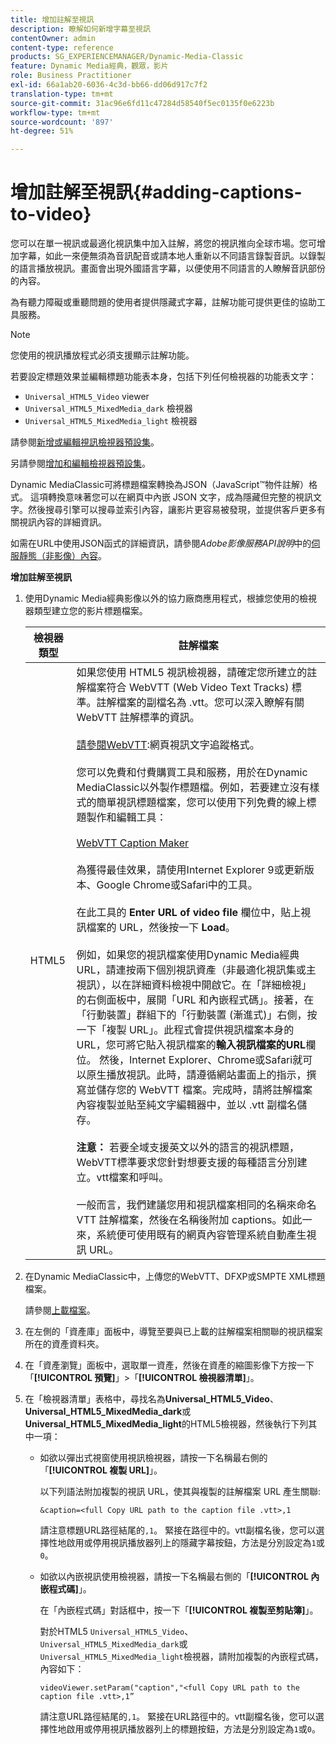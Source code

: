 ```yaml
---
title: 增加註解至視訊
description: 瞭解如何新增字幕至視訊
contentOwner: admin
content-type: reference
products: SG_EXPERIENCEMANAGER/Dynamic-Media-Classic
feature: Dynamic Media經典，觀眾，影片
role: Business Practitioner
exl-id: 66a1ab20-6036-4c3d-bb66-dd06d917c7f2
translation-type: tm+mt
source-git-commit: 31ac96e6fd11c47284d58540f5ec0135f0e6223b
workflow-type: tm+mt
source-wordcount: '897'
ht-degree: 51%

---
```


# 增加註解至視訊{#adding-captions-to-video}

您可以在單一視訊或最適化視訊集中加入註解，將您的視訊推向全球市場。您可增加字幕，如此一來便無須為音訊配音或請本地人重新以不同語言錄製音訊。以錄製的語言播放視訊。畫面會出現外國語言字幕，以便使用不同語言的人瞭解音訊部份的內容。

為有聽力障礙或重聽問題的使用者提供隱藏式字幕，註解功能可提供更佳的協助工具服務。

>[!NOTE]
>
>您使用的視訊播放程式必須支援顯示註解功能。

若要設定標題效果並編輯標題功能表本身，包括下列任何檢視器的功能表文字：

* `Universal_HTML5_Video` viewer
* `Universal_HTML5_MixedMedia_dark` 檢視器
* `Universal_HTML5_MixedMedia_light` 檢視器

請參閱[新增或編輯視訊檢視器預設集](previewing-videos-video-viewer.md#adding_or_editing_a_video_viewer_preset)。

另請參閱[增加和編輯檢視器預設集](application-setup.md#adding_and_editing_viewer_presets)。

Dynamic MediaClassic可將標題檔案轉換為JSON（JavaScript™物件註解）格式。 這項轉換意味著您可以在網頁中內嵌 JSON 文字，成為隱藏但完整的視訊文字。然後搜尋引擎可以搜尋並索引內容，讓影片更容易被發現，並提供客戶更多有關視訊內容的詳細資訊。

如需在URL中使用JSON函式的詳細資訊，請參閱&#x200B;*Adobe影像服務API說明*&#x200B;中的[伺服靜態（非影像）內容](https://experienceleague.adobe.com/docs/dynamic-media-developer-resources/image-serving-api/image-serving-api/c-serving-static-nonimage-contents.html?lang=en#image-serving-api)。

**增加註解至視訊**

1. 使用Dynamic Media經典影像以外的協力廠商應用程式，根據您使用的檢視器類型建立您的影片標題檔案。

   | 檢視器類型 | 註解檔案 |
   |--- |--- |
   | HTML5 | 如果您使用 HTML5 視訊檢視器，請確定您所建立的註解檔案符合 WebVTT (Web Video Text Tracks) 標準。註解檔案的副檔名為 .vtt。您可以深入瞭解有關 WebVTT 註解標準的資訊。<br><br>[請參閱WebVTT](https://w3c.github.io/webvtt/):網頁視訊文字追蹤格式。<br><br>您可以免費和付費購買工具和服務，用於在Dynamic MediaClassic以外製作標題檔。例如，若要建立沒有樣式的簡單視訊標題檔案，您可以使用下列免費的線上標題製作和編輯工具：<br><br>[WebVTT Caption Maker](https://testdrive-archive.azurewebsites.net/Graphics/CaptionMaker/Default.html) <br><br>為獲得最佳效果，請使用Internet Explorer 9或更新版本、Google Chrome或Safari中的工具。 <br><br>在此工具的 <b>Enter URL of video file</b> 欄位中，貼上視訊檔案的 URL，然後按一下 <b>Load</b>。<br><br>例如，如果您的視訊檔案使用Dynamic Media經典URL，請連按兩下個別視訊資產（非最適化視訊集或主視訊），以在詳細資料檢視中開啟它。在「詳細檢視」的右側面板中，展開「URL 和內嵌程式碼」。接著，在「行動裝置」群組下的「行動裝置 (漸進式)」右側，按一下「複製 URL」。此程式會提供視訊檔案本身的URL，您可將它貼入視訊檔案的<b>輸入視訊檔案的URL</b>欄位。 然後，Internet Explorer、Chrome或Safari就可以原生播放視訊。此時，請遵循網站畫面上的指示，撰寫並儲存您的 WebVTT 檔案。完成時，請將註解檔案內容複製並貼至純文字編輯器中，並以 .vtt 副檔名儲存。<br><br><b>注意：</b> 若要全域支援英文以外的語言的視訊標題，WebVTT標準要求您針對想要支援的每種語言分別建立。vtt檔案和呼叫。<br><br>一般而言，我們建議您用和視訊檔案相同的名稱來命名 VTT 註解檔案，然後在名稱後附加 captions。如此一來，系統便可使用既有的網頁內容管理系統自動產生視訊 URL。 |

1. 在Dynamic MediaClassic中，上傳您的WebVTT、DFXP或SMPTE XML標題檔案。

   請參閱[上載檔案](uploading-files.md#uploading_files)。

1. 在左側的「資產庫」面板中，導覽至要與已上載的註解檔案相關聯的視訊檔案所在的資產資料夾。
1. 在「資產瀏覽」面板中，選取單一資產，然後在資產的縮圖影像下方按一下「**[!UICONTROL 預覽]**」>「**[!UICONTROL 檢視器清單]**」。
1. 在「檢視器清單」表格中，尋找名為&#x200B;**Universal_HTML5_Video**、**Universal_HTML5_MixedMedia_dark**&#x200B;或&#x200B;**Universal_HTML5_MixedMedia_light**&#x200B;的HTML5檢視器，然後執行下列其中一項：

   * 如欲以彈出式視窗使用視訊檢視器，請按一下名稱最右側的「**[!UICONTROL 複製 URL]**」。

      以下列語法附加複製的視訊 URL，使其與複製的註解檔案 URL 產生關聯:

      `&caption=<full Copy URL path to the caption file .vtt>,1`

      請注意標題URL路徑結尾的`,1`。 緊接在路徑中的。vtt副檔名後，您可以選擇性地啟用或停用視訊播放器列上的隱藏字幕按鈕，方法是分別設定為`1`或`0`。

   * 如欲以內嵌視訊使用檢視器，請按一下名稱最右側的「**[!UICONTROL 內嵌程式碼]**」。

      在「內嵌程式碼」對話框中，按一下「**[!UICONTROL 複製至剪貼簿]**」。

      對於HTML5 `Universal_HTML5_Video`、`Universal_HTML5_MixedMedia_dark`或`Universal_HTML5_MixedMedia_light`檢視器，請附加複製的內嵌程式碼，內容如下：

      `videoViewer.setParam("caption","<full Copy URL path to the caption file .vtt>,1”`

      請注意URL路徑結尾的`,1`。 緊接在URL路徑中的。vtt副檔名後，您可以選擇性地啟用或停用視訊播放器列上的標題按鈕，方法是分別設定為`1`或`0`。
